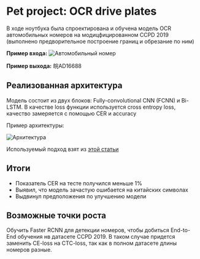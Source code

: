 # Pet project: OCR drive plates
В ходе ноутбука была спроектирована и обучена модель OCR автомобильных номеров на модицфицированном CCPD 2019 (выполнено предворительное построение границ и обрезание по ним)

**Пример входа:** 
![Автомобильный номер](https://algocode.ru/files/course_dlfall22/number.png)

**Пример выхода:** 皖AD16688

## Реализованная архитектура
Модель состоит из двух блоков: Fully-convolutional CNN (FCNN) и Bi-LSTM. В качестве loss функции используется cross entropy loss, качество замеряется с помощью CER и accuracy 

Пример архитектуры:

![Архитектура](https://algocode.ru/files/course_dlfall22/architecture.png)

Используемый подход взят из [этой статьи](https://arxiv.org/pdf/1507.05717.pdf)
 ## Итоги
 - Показатель CER на тесте получился меньше 1%
 - Выявил, что модель зачастую ошибается на китайских символах
 - Выдвинул предположения по улучшению модели
 
 ## Возможные точки роста
 Обучить Faster RCNN для детекции номеров, чтобы добиться End-to-End обучения нв датасете CCPD 2019. В таком случае придется заменить CE-loss на CTC-loss, так как в полном датасете длины номеров разные.
